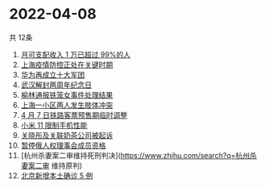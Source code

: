 # 2022-04-08
  共 12条

  <!-- BEGIN -->
  <!-- 最后更新时间:Fri Apr 08 2022 09:12:38 GMT+0000 (Coordinated Universal Time) -->
  1. [月可支配收入 1 万已超过 99%的人](https://www.zhihu.com/search?q=月可支配收入)
1. [上海疫情防控正处在关键时期](https://www.zhihu.com/search?q=上海疫情防控)
1. [华为再成立十大军团](https://www.zhihu.com/search?q=华为军团)
1. [武汉解封两周年纪念日](https://www.zhihu.com/search?q=武汉解封纪念日)
1. [榆林通报铁笼女事件处理结果](https://www.zhihu.com/search?q=铁笼女事件处理结果)
1. [上海一小区两人发生肢体冲突](https://www.zhihu.com/search?q=上海一小区两人发生肢体冲突)
1. [4 月 7 日铁路客票预售期临时调整](https://www.zhihu.com/search?q=铁路客票预售期)
1. [小米 11 限制手机性能](https://www.zhihu.com/search?q=小米11性能)
1. [关晓彤及关联奶茶公司被起诉](https://www.zhihu.com/search?q=关晓彤及关联奶茶公司)
1. [暂停俄人权理事会成员资格](https://www.zhihu.com/search?q=暂停俄人权理事会成员资格)
1. [杭州杀妻案二审维持死刑判决](https://www.zhihu.com/search?q=杭州杀妻案二审 维持原判)
1. [北京新增本土确诊 5 例](https://www.zhihu.com/search?q=北京新增疫情)
  <!-- END -->
  